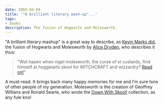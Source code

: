 ```yaml
---
date: 2003-04-04
title: '"A brilliant literary mash-up"...'
tags:
- books
description: The fusion of Hogwarts and Molesworth.
---
```


"A brilliant literary mashup" is a great way to describe, as [Kevin Marks did](http://epeus.blogspot.com/2003_04_01_epeus_archive.html#200088180), the fusion of Hogwarts and Molesworth by [Alice Dryden](http://www.alice.dryden.co.uk/), who describes it thus:

> "Wot hapen when nigel molesworth, the curse of st custards, find himself at hoggwarts skool for WITCHCRAFT and wizzardry? [Read on!](http://www.alice.dryden.co.uk/ho_for_hoggwarts.htm)"

A must-read. It brings back many happy memories for me and I’m sure tons of other people of my generation. Molesworth is the creation of Geoffrey Willians and Ronald Searle, who wrote the [Down With Skool!](http://allconsuming.net/item.cgi?isbn=1851459553) collection, as any fule kno!
